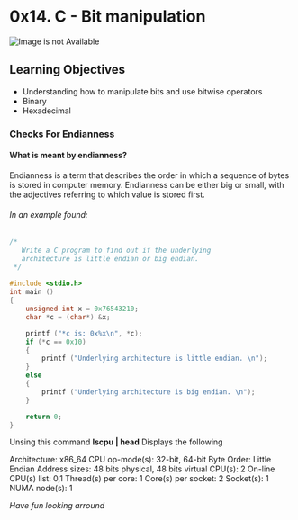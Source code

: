 # 0x14. C - Bit manipulation
![Image is not Available](https://s3.amazonaws.com/intranet-projects-files/holbertonschool-low_level_programming/232/bitwise.PNG)

## Learning Objectives
* Understanding how to manipulate bits and use bitwise operators
* Binary
* Hexadecimal

### Checks For Endianness
#### What is meant by endianness?
Endianness is a term that describes the order in which a sequence of bytes is stored in computer memory. Endianness can be either big or small, with the adjectives referring to which value is stored first.

###### In an example found:
```C
/* 
   Write a C program to find out if the underlying 
   architecture is little endian or big endian. 
 */
 
#include <stdio.h>
int main ()
{
	unsigned int x = 0x76543210;
	char *c = (char*) &x;

	printf ("*c is: 0x%x\n", *c);
	if (*c == 0x10)
	{
		printf ("Underlying architecture is little endian. \n");
	}
	else
	{
		printf ("Underlying architecture is big endian. \n");
	}

	return 0;
}

```

Unsing this command **lscpu | head**
Displays the following

Architecture:                    x86_64
CPU op-mode(s):                  32-bit, 64-bit
Byte Order:                      Little Endian
Address sizes:                   48 bits physical, 48 bits virtual
CPU(s):                          2
On-line CPU(s) list:             0,1
Thread(s) per core:              1
Core(s) per socket:              2
Socket(s):                       1
NUMA node(s):                    1


_Have fun looking arround_
